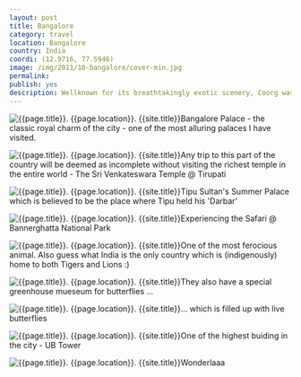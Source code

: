 ```yaml
---
layout: post
title: Bangalore
category: travel
location: Bangalore
country: India
coordi: (12.9716, 77.5946)
image: /img/2011/10-bangalore/cover-min.jpg 
permalink: 
publish: yes
description: Wellknown for its breathtakingly exotic scenery, Coorg was also famously called as the "Scotland of India" by the Britishers. It is famous for its Coffee plantations. Since Papa was based in Bangalore, we drove to Coorg via Mysore.
---
```

<!-- http://compressjpeg.com -->
<!-- http://compressimage.toolur.com/ 1024, 400-->
<p class="center"><img src="{{site.baseurl}}/img/2011/10-bangalore/cover.jpg" alt="{{page.title}}. {{page.location}}. {{site.title}}" title="{{page.title}}">Bangalore Palace - the classic royal charm of the city - one of the most alluring palaces I have visited.</p>

<p class="center"><img src="{{site.baseurl}}/img/2011/10-bangalore/1.jpg" alt="{{page.title}}. {{page.location}}. {{site.title}}" title="{{page.title}}">Any trip to this part of the country will be deemed as incomplete without visiting the richest temple in the entire world - The Sri Venkateswara Temple @ Tirupati</p>

<p class="center"><img src="{{site.baseurl}}/img/2011/10-bangalore/2.jpg" alt="{{page.title}}. {{page.location}}. {{site.title}}" title="{{page.title}}">Tipu Sultan's Summer Palace which is believed to be the place where Tipu held his 'Darbar'</p>

<p class="center"><img src="{{site.baseurl}}/img/2011/10-bangalore/3.jpg" alt="{{page.title}}. {{page.location}}. {{site.title}}" title="{{page.title}}">Experiencing the Safari @ Bannerghatta National Park
</p>

<p class="center"><img src="{{site.baseurl}}/img/2011/10-bangalore/4.jpg" alt="{{page.title}}. {{page.location}}. {{site.title}}" title="{{page.title}}">One of the most ferocious animal. Also guess what India is the only country which is (indigenously) home to both Tigers and Lions :)</p>

<p class="center"><img src="{{site.baseurl}}/img/2011/10-bangalore/5.jpg" alt="{{page.title}}. {{page.location}}. {{site.title}}" title="{{page.title}}">They also have a special greenhouse mueseum for butterflies ...</p>

<p class="center"><img src="{{site.baseurl}}/img/2011/10-bangalore/6.jpg" alt="{{page.title}}. {{page.location}}. {{site.title}}" title="{{page.title}}">... which is filled up with live butterflies</p>

<p class="center"><img src="{{site.baseurl}}/img/2011/10-bangalore/7.jpg" alt="{{page.title}}. {{page.location}}. {{site.title}}" title="{{page.title}}">One of the highest buiding in the city - UB Tower</p>

<p class="center"><img src="{{site.baseurl}}/img/2011/10-bangalore/8.jpg" alt="{{page.title}}. {{page.location}}. {{site.title}}" title="{{page.title}}">Wonderlaaa</p>
